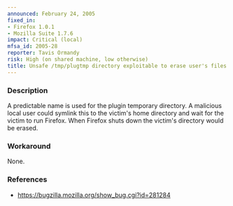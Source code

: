 ```yaml
---
announced: February 24, 2005
fixed_in:
- Firefox 1.0.1
- Mozilla Suite 1.7.6
impact: Critical (local)
mfsa_id: 2005-28
reporter: Tavis Ormandy
risk: High (on shared machine, low otherwise)
title: Unsafe /tmp/plugtmp directory exploitable to erase user's files
---
```


<h3>Description</h3>

<p>A predictable name is used for the plugin temporary directory. A malicious
local user could symlink this to the victim's home directory and wait for
the victim to run Firefox. When Firefox shuts down the victim's directory
would be erased.</p>

<h3>Workaround</h3>

<p>None.</p>

<h3>References</h3>

<ul>
<li><a href="https://bugzilla.mozilla.org/show_bug.cgi?id=281284">
https://bugzilla.mozilla.org/show_bug.cgi?id=281284</a></li>
</ul>



